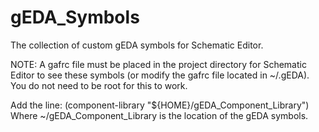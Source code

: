 gEDA_Symbols
============

The collection of custom gEDA symbols for Schematic Editor.



NOTE: A gafrc file must be placed in the project directory for Schematic Editor to see these symbols (or modify the gafrc file located in ~/.gEDA). You do not need to be root for this to work.

Add the line: (component-library "${HOME}/gEDA_Component_Library")
Where ~/gEDA_Component_Library is the location of the gEDA symbols.
